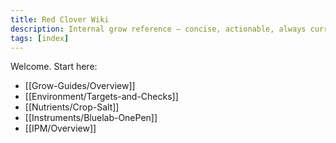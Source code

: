 ```yaml
---
title: Red Clover Wiki
description: Internal grow reference – concise, actionable, always current.
tags: [index]
---
```


Welcome. Start here:
- [[Grow-Guides/Overview]]
- [[Environment/Targets-and-Checks]]
- [[Nutrients/Crop-Salt]]
- [[Instruments/Bluelab-OnePen]]
- [[IPM/Overview]]
